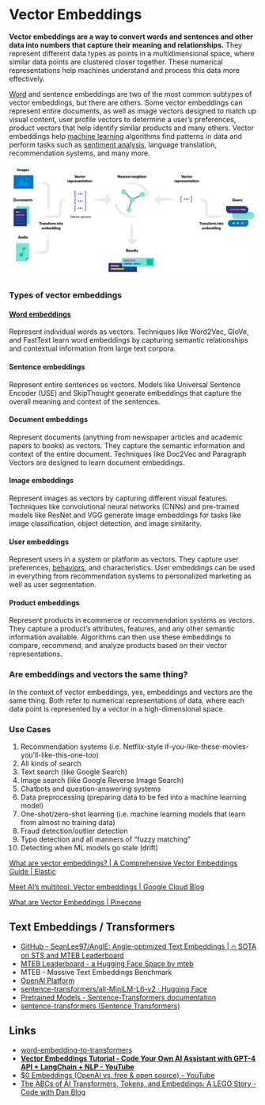 # Vector Embeddings

**Vector embeddings are a way to convert words and sentences and other data into numbers that capture their meaning and relationships.** They represent different data types as points in a multidimensional space, where similar data points are clustered closer together. These numerical representations help machines understand and process this data more effectively.

[Word](https://www.elastic.co/what-is/word-embedding) and sentence embeddings are two of the most common subtypes of vector embeddings, but there are others. Some vector embeddings can represent entire documents, as well as image vectors designed to match up visual content, user profile vectors to determine a user’s preferences, product vectors that help identify similar products and many others. Vector embeddings help [machine learning](https://www.elastic.co/what-is/machine-learning) algorithms find patterns in data and perform tasks such as [sentiment analysis](https://www.elastic.co/what-is/sentiment-analysis), language translation, recommendation systems, and many more.

![vector-embeddings](../../media/Pasted%20image%2020231216192551.png)

### Types of vector embeddings

#### [Word embeddings](https://www.elastic.co/what-is/word-embedding)

Represent individual words as vectors. Techniques like Word2Vec, GloVe, and FastText learn word embeddings by capturing semantic relationships and contextual information from large text corpora.

#### Sentence embeddings

Represent entire sentences as vectors. Models like Universal Sentence Encoder (USE) and SkipThought generate embeddings that capture the overall meaning and context of the sentences.

#### Document embeddings

Represent documents (anything from newspaper articles and academic papers to books) as vectors. They capture the semantic information and context of the entire document. Techniques like Doc2Vec and Paragraph Vectors are designed to learn document embeddings.

#### Image embeddings

Represent images as vectors by capturing different visual features. Techniques like convolutional neural networks (CNNs) and pre-trained models like ResNet and VGG generate image embeddings for tasks like image classification, object detection, and image similarity.

#### User embeddings

Represent users in a system or platform as vectors. They capture user preferences, [behaviors](https://www.elastic.co/what-is/user-behavior-analytics), and characteristics. User embeddings can be used in everything from recommendation systems to personalized marketing as well as user segmentation.

#### Product embeddings

Represent products in ecommerce or recommendation systems as vectors. They capture a product’s attributes, features, and any other semantic information available. Algorithms can then use these embeddings to compare, recommend, and analyze products based on their vector representations.

### Are embeddings and vectors the same thing?

In the context of vector embeddings, yes, embeddings and vectors are the same thing. Both refer to numerical representations of data, where each data point is represented by a vector in a high-dimensional space.

### Use Cases

1. Recommendation systems (i.e. Netflix-style if-you-like-these-movies-you’ll-like-this-one-too)
2. All kinds of search
1. Text search (like Google Search)
2. Image search (like Google Reverse Image Search)
3. Chatbots and question-answering systems
4. Data preprocessing (preparing data to be fed into a machine learning model)
5. One-shot/zero-shot learning (i.e. machine learning models that learn from almost no training data)
6. Fraud detection/outlier detection
7. Typo detection and all manners of “fuzzy matching”
8. Detecting when ML models go stale (drift)

[What are vector embeddings? | A Comprehensive Vector Embeddings Guide | Elastic](https://www.elastic.co/what-is/vector-embedding)

[Meet AI’s multitool: Vector embeddings | Google Cloud Blog](https://cloud.google.com/blog/topics/developers-practitioners/meet-ais-multitool-vector-embeddings)

[What are Vector Embeddings | Pinecone](https://www.pinecone.io/learn/vector-embeddings/)

## Text Embeddings / Transformers

- [GitHub - SeanLee97/AnglE: Angle-optimized Text Embeddings | 🔥 SOTA on STS and MTEB Leaderboard](https://github.com/SeanLee97/AnglE)
- [MTEB Leaderboard - a Hugging Face Space by mteb](https://huggingface.co/spaces/mteb/leaderboard)
- MTEB - Massive Text Embeddings Benchmark
- [OpenAI Platform](https://platform.openai.com/tokenizer)
- [sentence-transformers/all-MiniLM-L6-v2 · Hugging Face](https://huggingface.co/sentence-transformers/all-MiniLM-L6-v2)
- [Pretrained Models - Sentence-Transformers documentation](https://www.sbert.net/docs/pretrained_models.html)
- [sentence-transformers (Sentence Transformers)](https://huggingface.co/sentence-transformers)

## Links

- [word-embedding-to-transformers](ai/nlp/word-embedding-to-transformers.md)
- [**Vector Embeddings Tutorial - Code Your Own AI Assistant with GPT-4 API + LangChain + NLP - YouTube**](https://www.youtube.com/watch?v=yfHHvmaMkcA&ab_channel=freeCodeCamp.org)
- [$0 Embeddings (OpenAI vs. free & open source) - YouTube](https://www.youtube.com/watch?v=QdDoFfkVkcw&ab_channel=RabbitHoleSyndrome)
- [The ABCs of AI Transformers, Tokens, and Embeddings: A LEGO Story - Code with Dan Blog](https://blog.codewithdan.com/the-abcs-of-ai-transformers-tokens-and-embeddings-a-lego-story/#:~:text=The%20embeddings%20serve%20as%20the,an%20encoder%20and%20a%20decoder.)

